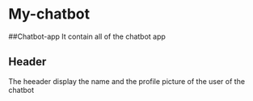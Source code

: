 # My-chatbot

##Chatbot-app 
It contain all of the chatbot app

## Header
The heeader display the name and the profile picture of the user of the chatbot


